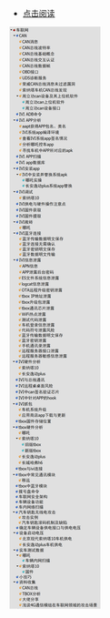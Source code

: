 * [点击阅读](https://htmlpreview.github.io/?https://github.com/fdgnneig/myblog/blob/main/IOT/%E8%BD%A6%E8%81%94%E7%BD%91_HTML/index.html)

![](pic/2024-07-19-19-04-00.png)
